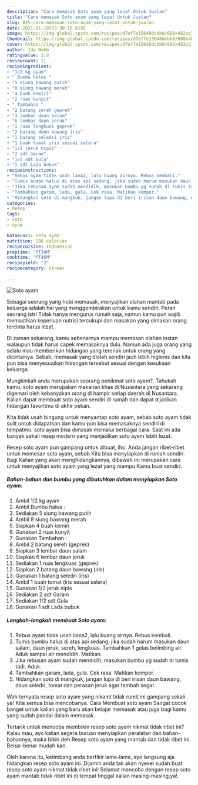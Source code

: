```yaml
---
description: "Cara memasak Soto ayam yang lezat Untuk Jualan"
title: "Cara memasak Soto ayam yang lezat Untuk Jualan"
slug: 825-cara-memasak-soto-ayam-yang-lezat-untuk-jualan
date: 2021-01-10T23:30:15.819Z
image: https://img-global.cpcdn.com/recipes/d7ef7e15648dcbb0/680x482cq70/soto-ayam-foto-resep-utama.jpg
thumbnail: https://img-global.cpcdn.com/recipes/d7ef7e15648dcbb0/680x482cq70/soto-ayam-foto-resep-utama.jpg
cover: https://img-global.cpcdn.com/recipes/d7ef7e15648dcbb0/680x482cq70/soto-ayam-foto-resep-utama.jpg
author: Ida Webb
ratingvalue: 3.8
reviewcount: 11
recipeingredient:
- "1/2 kg ayam"
- " Bumbu halus "
- "5 siung bawang putih"
- "8 siung bawang merah"
- "4 buah kemiri"
- "2 ruas kunyit"
- " Tambahan "
- "2 batang sereh geprek"
- "3 lembar daun salam"
- "6 lembar daun jeruk"
- "1 ruas lengkuas geprek"
- "2 batang daun bawang iris"
- "1 batang seledri iris"
- "1 buah tomat iris sesuai selera"
- "1/2 jeruk nipis"
- "2 sdt Garam"
- "1/2 sdt Gula"
- "1 sdt Lada bubuk"
recipeinstructions:
- "Rebus ayam tidak usah lama2, lalu buang airnya. Rebus kembali."
- "Tumis bumbu halus di atas api sedang, jika sudah harum masukan daun salam, daun jeruk, sereh, lengkuas. Tambahkan 1 gelas belimbing air. Aduk sampai air mendidih. Matikan."
- "Jika rebusan ayam sudah mendidih, masukan bumbu yg sudah di tumis tadi. Aduk."
- "Tambahkan garam, lada, gula. Cek rasa. Matikan kompor."
- "Hidangkan soto di mangkuk, jangan lupa di beri irisan daun bawang, daun seledri, tomat dan perasan jeruk agar tambah segar."
categories:
- Resep
tags:
- soto
- ayam

katakunci: soto ayam 
nutrition: 286 calories
recipecuisine: Indonesian
preptime: "PT34M"
cooktime: "PT46M"
recipeyield: "2"
recipecategory: Dinner

---
```



![Soto ayam](https://img-global.cpcdn.com/recipes/d7ef7e15648dcbb0/680x482cq70/soto-ayam-foto-resep-utama.jpg)

Sebagai seorang yang hobi memasak, menyajikan olahan mantab pada keluarga adalah hal yang menggembirakan untuk kamu sendiri. Peran seorang istri Tidak hanya mengurus rumah saja, namun kamu pun wajib memastikan keperluan nutrisi tercukupi dan masakan yang dimakan orang tercinta harus lezat.

Di zaman  sekarang, kamu sebenarnya mampu memesan olahan instan walaupun tidak harus capek memasaknya dulu. Namun ada juga orang yang selalu mau memberikan hidangan yang terenak untuk orang yang dicintainya. Sebab, memasak yang diolah sendiri jauh lebih higienis dan kita pun bisa menyesuaikan hidangan tersebut sesuai dengan kesukaan keluarga. 



Mungkinkah anda merupakan seorang penikmat soto ayam?. Tahukah kamu, soto ayam merupakan makanan khas di Nusantara yang sekarang digemari oleh kebanyakan orang di hampir setiap daerah di Nusantara. Kalian dapat membuat soto ayam sendiri di rumah dan dapat dijadikan hidangan favoritmu di akhir pekan.

Kita tidak usah bingung untuk menyantap soto ayam, sebab soto ayam tidak sulit untuk didapatkan dan kamu pun bisa memasaknya sendiri di tempatmu. soto ayam bisa dimasak memalui berbagai cara. Saat ini ada banyak sekali resep modern yang menjadikan soto ayam lebih lezat.

Resep soto ayam pun gampang untuk dibuat, lho. Anda jangan ribet-ribet untuk memesan soto ayam, sebab Kita bisa menyiapkan di rumah sendiri. Bagi Kalian yang akan menghidangkannya, dibawah ini merupakan cara untuk menyajikan soto ayam yang lezat yang mampu Kamu buat sendiri.

<!--inarticleads1-->

##### Bahan-bahan dan bumbu yang dibutuhkan dalam menyiapkan Soto ayam:

1. Ambil 1/2 kg ayam
1. Ambil  Bumbu halus :
1. Sediakan 5 siung bawang putih
1. Ambil 8 siung bawang merah
1. Siapkan 4 buah kemiri
1. Gunakan 2 ruas kunyit
1. Gunakan  Tambahan :
1. Ambil 2 batang sereh (geprek)
1. Siapkan 3 lembar daun salam
1. Siapkan 6 lembar daun jeruk
1. Sediakan 1 ruas lengkuas (geprek)
1. Siapkan 2 batang daun bawang (iris)
1. Gunakan 1 batang seledri (iris)
1. Ambil 1 buah tomat (iris sesuai selera)
1. Gunakan 1/2 jeruk nipis
1. Sediakan 2 sdt Garam
1. Sediakan 1/2 sdt Gula
1. Gunakan 1 sdt Lada bubuk




<!--inarticleads2-->

##### Langkah-langkah membuat Soto ayam:

1. Rebus ayam tidak usah lama2, lalu buang airnya. Rebus kembali.
1. Tumis bumbu halus di atas api sedang, jika sudah harum masukan daun salam, daun jeruk, sereh, lengkuas. Tambahkan 1 gelas belimbing air. Aduk sampai air mendidih. Matikan.
1. Jika rebusan ayam sudah mendidih, masukan bumbu yg sudah di tumis tadi. Aduk.
1. Tambahkan garam, lada, gula. Cek rasa. Matikan kompor.
1. Hidangkan soto di mangkuk, jangan lupa di beri irisan daun bawang, daun seledri, tomat dan perasan jeruk agar tambah segar.




Wah ternyata resep soto ayam yang nikamt tidak rumit ini gampang sekali ya! Kita semua bisa mencobanya. Cara Membuat soto ayam Sangat cocok banget untuk kalian yang baru akan belajar memasak atau juga bagi kamu yang sudah pandai dalam memasak.

Tertarik untuk mencoba membikin resep soto ayam nikmat tidak ribet ini? Kalau mau, ayo kalian segera buruan menyiapkan peralatan dan bahan-bahannya, maka bikin deh Resep soto ayam yang mantab dan tidak ribet ini. Benar-benar mudah kan. 

Oleh karena itu, ketimbang anda berfikir lama-lama, ayo langsung aja hidangkan resep soto ayam ini. Dijamin anda tak akan nyesel sudah buat resep soto ayam nikmat tidak ribet ini! Selamat mencoba dengan resep soto ayam mantab tidak ribet ini di tempat tinggal kalian masing-masing,ya!.

